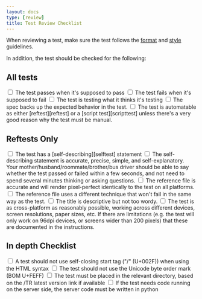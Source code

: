 ```yaml
---
layout: docs
type: [review]
title: Test Review Checklist
---
```


When reviewing a test, make sure the test follows the 
[format][format] and [style][style] guidelines.

In addition, the test should be checked for the following:

## All tests
<input type="checkbox"> 
The test passes when it's supposed to pass

<input type="checkbox"> 
The test fails when it's supposed to fail

<input type="checkbox"> 
The test is testing what it thinks it's testing

<input type="checkbox"> 
The spec backs up the expected behavior in the test. 

<input type="checkbox"> 
The test is automatable as either [reftest][reftest] or a 
[script test][scripttest] unless there's a very good reason why the 
test must be manual. 


## Reftests Only
<input type="checkbox">
 The test has a [self-describing][selftest] statement 

<input type="checkbox"> 
The self-describing statement is accurate, precise, simple, and 
self-explanatory. Your mother/husband/roommate/brother/bus driver 
should be able to say whether the test passed or failed within a few 
seconds, and not need to spend several minutes thinking or asking 
questions.

<input type="checkbox"> 
The reference file is accurate and will render pixel-perfect 
identically to the test on all platforms.

<input type="checkbox"> 
The reference file uses a different technique that won't fail in 
the same way as the test.

<input type="checkbox"> 
The title is descriptive but not too wordy.

<input type="checkbox"> 
The test is as cross-platform as reasonably possible, working 
across different devices, screen resolutions, paper sizes, etc. If 
there are limitations (e.g. the test will only work on 96dpi 
devices, or screens wider than 200 pixels) that these are documented 
in the instructions.


## In depth Checklist

<input type="checkbox"> 
A test should not use self-closing start tag ("/" (U+002F)) when using the HTML syntax

<input type="checkbox">
The test should not use the Unicode byte order mark (BOM U+FEFF)

<input type="checkbox">
The test must be placed in the relevant directory, based on the /TR latest version link if available

<input type="checkbox">
If the test needs code running on the server side, the server code must be written in python



[format]: ./test-format-guidelines.html
[style]: ./test-style-guidelines.html
[reftest]: ./reftests.html
[scripttest]: ./testharness-documentation.html
[selftest]: ./test-style-guidelines.html#self-describing
